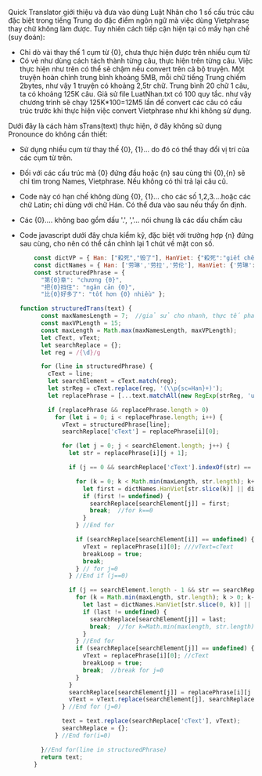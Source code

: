 Quick Translator giới thiệu và đưa vào dùng Luật Nhân cho 1 số cấu trúc câu đặc biệt trong tiếng Trung do đặc điểm ngôn ngữ mà việc dùng Vietphrase thay chữ không làm được. Tuy nhiên cách tiếp cận hiện tại có mấy hạn chế (suy đoán):

- Chỉ dò vài thay thế 1 cụm từ {0}, chưa thực hiện được trên nhiều cụm từ
- Có vẻ như dùng cách tách thành từng câu, thực hiện trên từng câu. Việc thực hiện như trên có thể sẽ chậm nếu convert trên cả bộ truyện. Một truyện hoàn chỉnh trung bình khoảng 5MB, mỗi chữ tiếng Trung chiếm 2bytes, như vậy 1 truyện có khoảng 2,5tr chữ. Trung bình 20 chữ 1 câu, ta có khoảng 125K câu. Giả sử file LuatNhan.txt có 100 quy tắc. như vậy chương trình sẽ chạy 125K*100=12M5 lần để convert các câu có cấu trúc trước khi thực hiện việc convert Vietphrase như khi không sử dụng.

Dưới đây là cách hàm sTrans(text) thực hiện, ở đây không sử dụng Pronounce do không cần thiết:

- Sử dụng nhiều cụm từ thay thế {0}, {1}... do đó có thể thay đổi vị trí của các cụm từ trên.
- Đối với các cấu trúc mà {0} đứng đầu hoặc {n} sau cùng thì {0},{n} sẽ chỉ tìm trong Names, Vietphrase. Nếu không có thì trả lại câu cũ.
- Code này có hạn chế không dùng {0}, {1}... cho các số 1,2,3....hoặc các chữ Latin; chỉ dùng với chữ Hán. Có thể đưa vào sau nếu thấy ổn định.
- Các {0}.... không bao gồm dấu '.', ','... nói chung là các dấu chấm câu
- Code javascript dưới đây chưa kiểm kỹ, đặc biệt với trường hợp {n} đứng sau cùng, cho nên có thể cần chỉnh lại 1 chút về mặt con số.

  ```js
      const dictVP = { Han: ["殺死","毁了"], HanViet: {"殺死":"giết chết", "毁了":"hủy"} }; // dùng format này cho giống trong file index.html
      const dictNames = { Han: ['劳琳','劳拉','劳伦'], HanViet: {'劳琳':'Laurine','劳拉':'Laura','劳伦':'Lorene'} }; 
      const structuredPhrase = {
        "第{0}章": "chương {0}",
        "把{0}挡住": "ngăn cản {0}",
        "比{0}好多了": "tốt hơn {0} nhiều" };

  function structuredTrans(text) {
        const maxNamesLength = 7;  //giả sử cho nhanh, thực tế phải tìm length từ tiếng Trung dài nhất
        const maxVPLength = 15;
        const maxLength = Math.max(maxNamesLength, maxVPLength);
        let cText, vText;
        let searchReplace = {};
        let reg = /{\d}/g

        for (line in structuredPhrase) {
          cText = line;
          let searchElement = cText.match(reg);
          let strReg = cText.replace(reg, '(\\p{sc=Han}+)');
          let replacePhrase = [...text.matchAll(new RegExp(strReg, 'ug'))];

          if (replacePhrase && replacePhrase.length > 0)
            for (let i = 0; i < replacePhrase.length; i++) {
              vText = structuredPhrase[line];
              searchReplace['cText'] = replacePhrase[i][0];

              for (let j = 0; j < searchElement.length; j++) {
                let str = replacePhrase[i][j + 1];

                if (j == 0 && searchReplace['cText'].indexOf(str) == 0) { //dạng {0}ksjdhf......

                  for (k = 0; k < Math.min(maxLength, str.length); k++) {
                    let first = dictNames.HanViet[str.slice(k)] || dictVP.HanViet[str.slice(k)];
                    if (first != undefined) {
                      searchReplace[searchElement[j]] = first;
                      break;  //for k==0
                    }
                  } //End for

                  if (searchReplace[searchElement[i]] == undefined) {
                    vText = replacePhrase[i][0]; ///vText=cText
                    breakLoop = true;
                    break;
                  } // for j=0
                } //End if (j==0)

                if (j == searchElement.length - 1 && str == searchReplace['cText'].slice(-str.length)) { //dạng .....kdfhkhdf{n}
                  for (k = Math.min(maxLength, str.length); k > 0; k--) {
                    let last = dictNames.HanViet[str.slice(0, k)] || dictVP.HanViet[str.slice(0, k)];
                    if (last != undefined) {
                      searchReplace[searchElement[j]] = last;
                      break;  //for k=Math.min(maxlength, str.length)
                    }
                  } //End for
                  if (searchReplace[searchElement[j]] == undefined) {
                    vText = replacePhrase[i][0]; //cText
                    breakLoop = true;
                    break;  //break for j=0
                  }
                }
                searchReplace[searchElement[j]] = replacePhrase[i][j + 1];
                vText = vText.replace(searchElement[j], searchReplace[searchElement[j]]);
              } //End for (j=0)

              text = text.replace(searchReplace['cText'], vText);
              searchReplace = {};
            } //End for(i=0)  

        }//End for(line in structuredPhrase)
        return text;
      }
  ```
  

